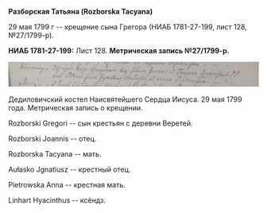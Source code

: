 **Разборская Татьяна (Rozborska Tacyana)**

29 мая 1799 г -- крещение сына Грегора (НИАБ 1781-27-199, лист 128,
№27/1799-р).

**НИАБ 1781-27-199:** Лист 128. **Метрическая запись №27/1799-р.**

![](./media/b32eb0590393c1f773a6cd82b571f5c966ecc8da.png)

Дедиловичский костел Наисвятейшего Сердца Иисуса. 29 мая 1799 года.
Метрическая запись о крещении.

Rozborski Gregori -- сын крестьян с деревни Веретей.

Rozborski Joannis -- отец.

Rozborska Tacyana -- мать.

Aułasko Jgnatiusz -- крестный отец.

Pietrowska Anna -- крестная мать.

Linhart Hyacinthus -- ксёндз.
